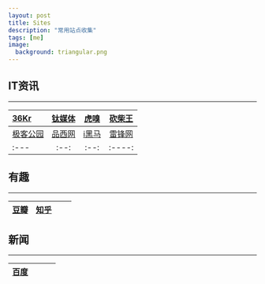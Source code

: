 ```yaml
---
layout: post
title: Sites
description: "常用站点收集"
tags: [me]
image:
  background: triangular.png
---
```


## IT资讯
----------

| [36Kr](http://36kr.com) | [钛媒体](http://tmtpost.com) | [虎嗅](http:/www.huxiu.com) | [砍柴王](http://www.ikanchai.com) |
|:---|:--:|:--:|:----:|
| [极客公园](http://www.geekpark.net) | [品西网](http://www.pingwest.com) | [i黑马](http://www.iheima.com) | [雷锋网](http://www.leiphone.com) |
|:---|:--:|:--:|:----:|


## 有趣
---------

| [豆瓣](http://www.douban.com) | [知乎](http://www.zhihu.com) | | |
|:---|:--:|:--:|:----:|

## 新闻
----------

| [百度](http://news.baidu.com) | | | |
|:---|:--:|:--:|:----:|
